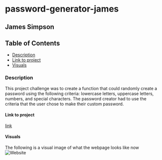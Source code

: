 # password-generator-james

## James Simpson

## Table of Contents
- [Description](#description)
- [Link to project](#link-to-project)
- [Visuals](#visuals)

### Description
This project challenge was to create a function that could randomly create a password
using the following criteria: lowercase letters, uppercase letters, numbers, and 
special characters. The password creator had to use the criteria that the user chose to make their custom password.

#### Link to project
[link](https://jsimps39.github.io/password-generator-james/)

#### Visuals
The following is a visual image of what the webpage looks like now
![Website]()